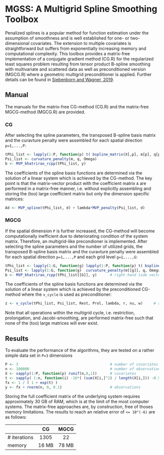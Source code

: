 # MGSS: A Multigrid Spline Smoothing Toolbox
Penalized splines is a popular method for function estimation under the assumption of smoothness and is well established for one- or two-dimensional covariates. The extension to multiple covariates is straightforward but suffers from exponentially increasing memory and computational complexity. This toolbox provides a matrix-free implementation of a conjugate gradient method (CG.R) for the regularized least squares problem resulting from tensor product B-spline smoothing with multivariate and scattered data as well as preconditioned version (MGCG.R) where a geometric multigrid preconditioner is applied. Further details can be found in [Siebenborn and Wagner, 2019](https://arxiv.org/abs/1901.00654).

## Manual
The manuals for the matrix-free CG-method (CG.R) and the matrix-free MGCG-method (MGCG.R) are provided.

### CG
After selecting the spline parameters, the transposed B-spline basis matrix and the curavture penalty were assembled for each spatial direction `p=1,...,P`:
```R
tPhi_list <- lapply(1:P, function(p) t( bspline_matrix(X[,p], m[p], q[p] ,Omega[[p]]) ) )     # spline matrices
Psi_list <- curvature_penalty(m, q, Omega)                                                    # curvature penalty
b <- MVP_khatrirao_rcpp(tPhi_list, y)                                                         # right-hand side vector
```
The coefficients of the spline basis functions are determined via the solution of a linear system which is achieved by the CG-method.
The key point is that the matrix-vector product with the coefficient matrix `A` are performed in a matrix-free manner, i.e. without explicitly assembling and storing the (too) large coefficient matrix but only the dimension specific matrices:
```R
Ad <- MVP_spline(tPhi_list, d) + lambda*MVP_penalty(Psi_list, d)
```

### MGCG
If the spatial dimension `P` is further increased, the CG-method will become computationally inefficient due to deteriorating condition of the system matrix. Therefore, an multigrid-like precondioner is implemented.
After selecting the spline parameters and the number of utilized grids, the transposed B-spline basis matrix and the curavture penalty were assembled for each spatial direction `p=1,...,P` and each grid level `g=1,...,G`:
```R
tPhi_list <- lapply(1:G, function(g) lapply(1:P, function(p) t( bspline_matrix(X[,p], m[[g]][p], q[p] ,Omega[[p]]) ) ) )    # spline matrices
Psi_list <- lapply(1:G, function(g)  curvature_penalty(m[[g]], q, Omega) )   # survature penalty
b <- MVP_khatrirao_rcpp(tPhi_list[[G]], y)      # right-hand side vector
```
The coefficients of the spline basis functions are determined via the solution of a linear system which is achieved by the preconditioned CG-method where the `v_cycle` is used as preconditioner:
```R
z <- v_cycle(tPhi_list, Psi_list, Rest, Prol, lambda, r, nu, w)     # apply MG as preconditioner
```
Note that all operations within the multigrid cycle, i.e. restriction, prolongation, and Jacobi-smoothing, are performed matrix-free such that none of the (too) large matrices will ever exist.

## Results
To evaluate the performance of the algorithms, they are tested on a rather simple data set in `P=3` dimensions
```R
P <- 3                                          # number of covariates
n <- 100000                                     # number of observations
X <- sapply(1:P, function(p) runif(n,0,1))      # covariates
t <- sapply( 1:n, function(i) -16*( (sum(X[i,]^2) / length(X[i,])) -0.5) )
fx <- 1 / ( 1 + exp(t) )
y <- fx + rnorm(n, 0, 0.1)                      # observations
```
Storing the full coefficient matrix of the underlying system requires approximately 30 GB of RAM, which is at the limit of the most computer systems.
The matrix-free approaches are, by construction, free of thoses memory limitations.
The results to reach an relative error of `<= 10^(-6)` are as follows:

|               | CG        | MGCG  |
| ------------- |:---------:| :----:|
| # iterations  | 1305      | 22    |
| memory        | 16 MB     | 78 MB |

